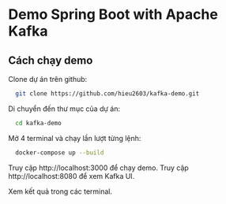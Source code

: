 # Demo Spring Boot with Apache Kafka

## Cách chạy demo

Clone dự án trên github:

```bash
  git clone https://github.com/hieu2603/kafka-demo.git
```

Di chuyển đến thư mục của dự án:

```bash
  cd kafka-demo
```

Mở 4 terminal và chạy lần lượt từng lệnh:

```bash
  docker-compose up --build
```

Truy cập http://localhost:3000 để chạy demo.
Truy cập http://localhost:8080 để xem Kafka UI.

Xem kết quả trong các terminal.
